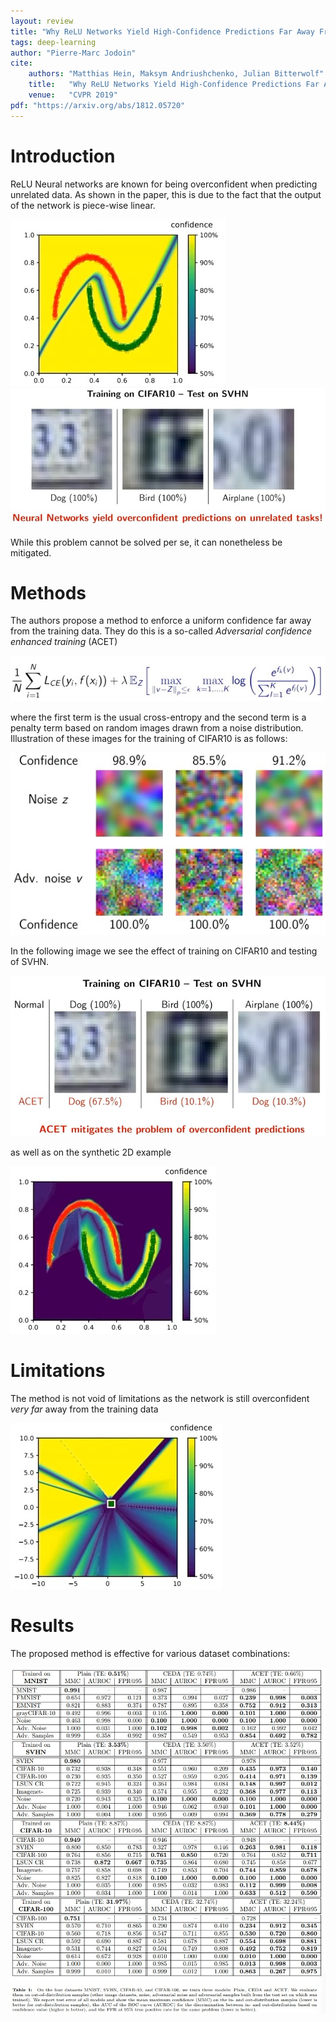 ```yaml
---
layout: review
title: "Why ReLU Networks Yield High-Confidence Predictions Far Away From the Training Data and How to Mitigate the Problem"
tags: deep-learning 
author: "Pierre-Marc Jodoin"
cite:
    authors: "Matthias Hein, Maksym Andriushchenko, Julian Bitterwolf"
    title:   "Why ReLU Networks Yield High-Confidence Predictions Far Away From the Training Data and How to Mitigate the Problem"
    venue:   "CVPR 2019"
pdf: "https://arxiv.org/abs/1812.05720"
---
```



# Introduction
ReLU Neural networks are known for being overconfident when predicting unrelated data.  As shown in the paper, this is due to the fact that the output of the network is piece-wise linear. 

![](/article/images/overconfidence/sc01.jpg)
![](/article/images/overconfidence/sc02.jpg)

While this problem cannot be solved per se, it can nonetheless be mitigated.

# Methods

The authors propose a method to enforce a uniform confidence far away from the training data.  They do this is a so-called *Adversarial confidence enhanced training* (ACET)

![](/article/images/overconfidence/sc03.jpg)

where the first term is the usual cross-entropy and the second term is a penalty term based on random images drawn from a noise distribution.  Illustration of these images for the training of CIFAR10 is as follows:


![](/article/images/overconfidence/sc04.jpg)


In the following image we see the effect of training on CIFAR10 and testing of SVHN.

![](/article/images/overconfidence/sc05.jpg)

as well as on the synthetic 2D example

![](/article/images/overconfidence/sc06.jpg)

# Limitations

The method is not void of limitations as the network is still overconfident *very far* away from the training data 

![](/article/images/overconfidence/sc07.jpg)


# Results

The proposed method is effective for various dataset combinations:

![](/article/images/overconfidence/sc08.jpg)



